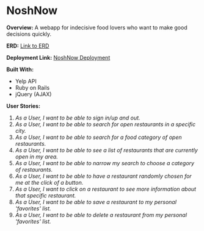 # NoshNow

**Overview:** A webapp for indecisive food lovers who want to make good decisions quickly.

**ERD:** [Link to ERD](https://ideas.firstdraft.com/ideas/11874)

**Deployment Link:** [NoshNow Deployment](https://noshnow.fly.dev/)

**Built With:**
- Yelp API
- Ruby on Rails
- jQuery (AJAX)

**User Stories:**
1. *As a User, I want to be able to sign in/up and out.*
2. *As a User, I want to be able to search for open restaurants in a specific city.*
3. *As a User, I want to be able to search for a food category of open restaurants.*
4. *As a User, I want to be able to see a list of restaurants that are currently open in my area.*
5. *As a User, I want to be able to narrow my search to choose a category of restaurants.*
6. *As a User, I want to be able to have a restaurant randomly chosen for me at the click of a button.*
7. *As a User, I want to click on a restaurant to see more information about that specific restaurant.*
8. *As a User, I want to be able to save a restaurant to my personal 'favorites' list.*
9. *As a User, I want to be able to delete a restaurant from my personal 'favorites' list.*
